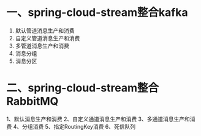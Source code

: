 # 一、spring-cloud-stream整合kafka
1. 默认管道消息生产和消费
2. 自定义管道消息生产和消费
3. 多管道消息生产和消费
4. 消息分组
5. 消息分区

# 二、spring-cloud-stream整合RabbitMQ
1、默认消息生产和消费
2、自定义通道消息生产和消费
3、多通道消息生产和消费
4、分组消费
5、指定RoutingKey消费
6、死信队列

